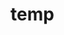 # temp















































































































































































































































































































































































































































































































































































































































































































































